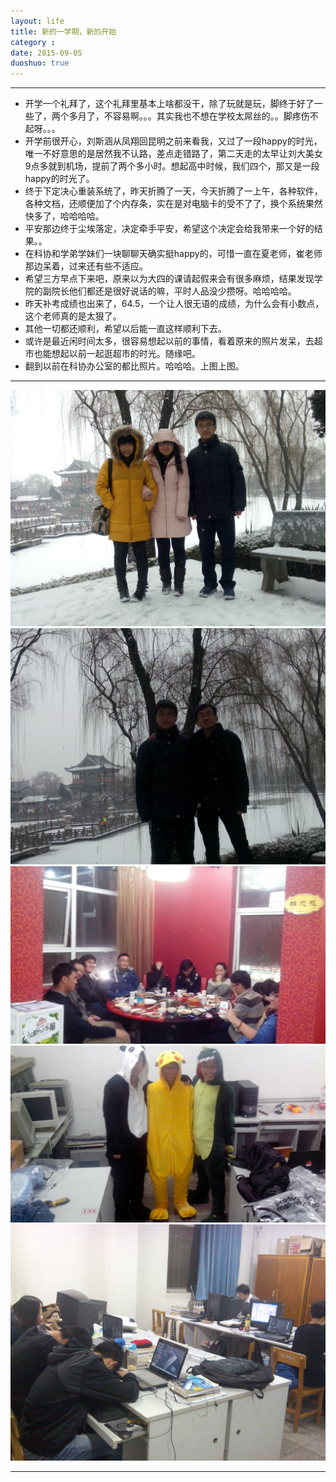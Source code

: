 ```yaml
---
layout: life
title: 新的一学期，新的开始
category : 
date: 2015-09-05
duoshuo: true
---
```


------------

* 开学一个礼拜了，这个礼拜里基本上啥都没干，除了玩就是玩，脚终于好了一些了，两个多月了，不容易啊。。。其实我也不想在学校太屌丝的。。脚疼伤不起呀。。。
* 开学前很开心，刘斯涵从凤翔回昆明之前来看我，又过了一段happy的时光，唯一不好意思的是居然我不认路，差点走错路了，第二天走的太早让刘大美女9点多就到机场，提前了两个多小时。想起高中时候，我们四个，那又是一段happy的时光了。
* 终于下定决心重装系统了，昨天折腾了一天，今天折腾了一上午，各种软件，各种文档，还顺便加了个内存条，实在是对电脑卡的受不了了，换个系统果然快多了，哈哈哈哈。
* 平安那边终于尘埃落定，决定牵手平安，希望这个决定会给我带来一个好的结果。。
* 在科协和学弟学妹们一块聊聊天确实挺happy的，可惜一直在夏老师，崔老师那边呆着，过来还有些不适应。
* 希望三方早点下来吧，原来以为大四的课请起假来会有很多麻烦，结果发现学院的副院长他们都还是很好说话的嘛，平时人品没少攒呀。哈哈哈哈。
* 昨天补考成绩也出来了，64.5，一个让人很无语的成绩，为什么会有小数点，这个老师真的是太狠了。
* 其他一切都还顺利，希望以后能一直这样顺利下去。
* 或许是最近闲时间太多，很容易想起以前的事情，看着原来的照片发呆，去超市也能想起以前一起逛超市的时光。随缘吧。
* 翻到以前在科协办公室的都比照片。哈哈哈。上图上图。

---------------

![zhanghui](/life/happyTime/fengxiang.jpg)
![zhanghui](/life/happyTime/fengxiang2.jpg)
![zhanghui](/life/happyTime/kexie.jpg)
![zhanghui](/life/happyTime/kexie2.jpg)
![zhanghui](/life/happyTime/kexie3.jpg)


--------------
